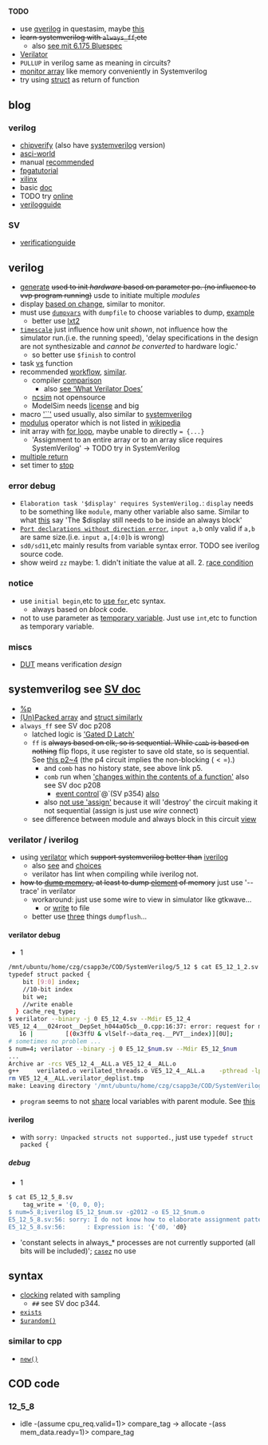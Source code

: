 #### TODO
- use [qverilog](https://tenthousandfailures.com/blog/2014/6/8/display-monitor-and-strobe-in-systemverilog#:~:text=The%20Difference%20Between%20Strobe%20and%20Display&text=The%20operand%20%24display%20works%20just,executes%20once%20per%20time%20unit.) in questasim, maybe [this](https://wiki.archlinux.org/title/Intel_Quartus_Prime)
- ~~learn systemverilog with `always_ff`,etc~~
  - also [see mit 6.175 Bluespec](http://csg.csail.mit.edu/6.175/resources.html)
- [Verilator](https://www.embecosm.com/appnotes/ean6/embecosm-or1k-verilator-tutorial-ean6-issue-1.html)
- `PULLUP` in verilog same as meaning in circuits?
- [monitor array](https://www.edaplayground.com/x/2527) like memory conveniently in Systemverilog
- try using [struct](https://stackoverflow.com/questions/25396647/understanding-function-return-values) as return of function
## blog
### verilog
- [chipverify](https://www.chipverify.com/verilog/verilog-generate-block) (also have [systemverilog](https://www.chipverify.com/systemverilog/systemverilog-tutorial) version)
- [asci-world](http://www.asic-world.com/tidbits/blocking.html)
- manual [recommended](https://iverilog.fandom.com/wiki/FAQ#:~:text=Verilog%20has%20a%20standard%20dump,and%20below%20the%20test%20module.)
- [fpgatutorial](#fpga)
- [xilinx](https://docs.xilinx.com/r/en-US/ug901-vivado-synthesis/Verilog-Macros)
- basic [doc](https://verilogams.com/quickref/basics.html)
- TODO try [online](https://www.edaplayground.com/x/5gGE)
- [verilogguide](https://verilogguide.readthedocs.io/en/latest/verilog/package.html)
### SV
- [verificationguide](https://verificationguide.com/systemverilog/systemverilog-struct/)
## verilog
- [generate](https://www.chipverify.com/verilog/verilog-generate-block) ~~used to init *hardware* based on parameter po. (no influence to vvp program running)~~ usde to initiate multiple *modules*
- display [based on change](https://stackoverflow.com/a/33653849/21294350), similar to monitor.
- must use [`dumpvars`](https://peterfab.com/ref/verilog/verilog_renerta/mobile/source/vrg00056.htm) with `dumpfile` to choose variables to dump, [example](https://mohduzir.uitm.edu.my/digital/Using%20Icarus%20Verilog.pdf)
  - better use [lxt2](https://iverilog.fandom.com/wiki/GTKWave)
- [`timescale`](https://www.chipverify.com/verilog/verilog-timescale) just influence how unit *shown*, not influence how the simulator run.(i.e. the running speed), 'delay specifications in the design are not synthesizable and *cannot be converted* to hardware logic.'
  - so better use `$finish` to control
- task [vs](https://fpgatutorial.com/verilog-function-and-task/) function <a id="fpga"></a>
- recommended [workflow](https://raveeshagarwal.medium.com/free-and-simple-verilog-simulation-1-first-run-1c4cbbb66de5), [similar](https://medium.com/macoclock/running-verilog-code-on-linux-mac-3b06ddcccc55).
  - compiler [comparison](https://hackernoon.com/top-4-hdl-simulators-for-beginners)
    - also [see ‘What Verilator Does’](https://www.veripool.org/verilator/)
  - [ncsim](https://en.wikipedia.org/wiki/List_of_HDL_simulators) not opensource
  - ModelSim needs [license](https://www.intel.ca/content/www/ca/en/products/details/fpga/development-tools/quartus-prime/resource.html) and big
- macro ['``'](https://www.design-reuse.com/articles/45979/system-verilog-macro-a-powerful-feature-for-design-verification-projects.html) used usually, also similar to [systemverilog](https://www.systemverilog.io/verification/macros/)
- [modulus](https://web.engr.oregonstate.edu/~traylor/ece474/beamer_lectures/verilog_operators.pdf) operator which is not listed in [wikipedia](https://en.wikipedia.org/wiki/Verilog#Operators)
- init array with [for loop](https://stackoverflow.com/questions/29053120/initializing-arrays-in-verilog), maybe unable to directly `= {...}`
  - 'Assignment to an entire array or to an array slice requires SystemVerilog' -> TODO try in SystemVerilog
- [multiple return](http://www.yang.world/podongii_X2/html/TECHNOTE/TOOL/MANUAL/15i_doc/fndtn/ver/ver5_2.htm)
- set timer to [stop](https://stackoverflow.com/questions/73912085/is-there-a-way-to-stop-a-simulation-after-a-set-amount-of-time)
### error debug
- `Elaboration task '$display' requires SystemVerilog.`: `display` needs to be something like `module`, many other variable also same. Similar to what [this](https://stackoverflow.com/questions/23272054/prevent-systemverilog-compilation-if-certain-macro-isnt-set) say 'The $display still needs to be inside an always block'
- [`Port declarations without direction error`](https://stackoverflow.com/questions/23037206/port-declarations-without-direction-error), `input a,b` only valid if `a,b` are same size.(i.e. `input a,[4:0]b` is wrong)
- `sd0/sd11`,etc mainly results from variable syntax error. TODO see iverilog source code.
- show weird `zz` maybe: 1. didn't initiate the value at all. 2. [race condition](https://stackoverflow.com/questions/69511094/why-are-the-bits-in-this-verilog-wire-assigned-as-z)
### notice
- use `initial begin`,etc to [use `for`](https://verificationguide.com/systemverilog/systemverilog-for-loop/),etc syntax.
  - always based on *block* code.
- not to use parameter as [temporary variable](https://www.chipverify.com/verilog/verilog-parameters). Just use `int`,etc to function as temporary variable.
### miscs
- [DUT](https://www.chipverify.com/systemverilog/systemverilog-simple-testbench) means verification *design* 
## systemverilog see [SV doc](../../references/other_resources/COD/verilog/SystemVerilog/ieee-standard-for-systemverilogunified-hardware-design-specifica_2017.pdf)
- [%p](https://stackoverflow.com/questions/24527093/printing-packed-structs-in-system-verilog)
- [(Un)Packed array](https://verificationguide.com/systemverilog/systemverilog-packed-and-unpacked-array/) and [struct similarly](https://www.chipverify.com/systemverilog/systemverilog-structure)
- `always_ff` see SV doc p208
  - latched logic is ['Gated D Latch'](https://www.geeksforgeeks.org/latches-in-digital-logic/)
  - `ff` is ~~always based on clk, so is sequential. While `comb` is based on nothing~~ flip flops, it use register to save old state, so is sequential. See [this p2~4](https://courses.csail.mit.edu/6.111/f2007/handouts/L06.pdf) (the p4 circuit implies the non-blocking ($<=$).)
    - and `comb` has no history state, see above link p5.
    - `comb` run when ['changes within the contents of a function'](https://www.verilogpro.com/systemverilog-always_comb-always_ff/) also see SV doc p208
      - [event control](https://www.javatpoint.com/verilog-timing-control#:~:text=time%20are%20executed.-,Event%20Control,and%20is%20an%20implicit%20event.)`@`(SV p354) [also](https://verificationguide.com/systemverilog/systemverilog-events/)
    - also [not use 'assign'](https://stackoverflow.com/questions/61851332/when-shall-i-use-the-keyword-assign-in-systemverilog) because it will 'destroy' the circuit making it not sequential (assign is just use *wire* connect)
  - see difference between module and always block in this circuit [view](https://www.chipverify.com/verilog/verilog-modules)
### verilator / iverilog
- using [verilator](https://verilator.org/guide/latest/example_binary.html) which ~~support systemverilog better than~~ [iverilog](https://stackoverflow.com/questions/43595585/systemverilog-support-of-icarus-iverilog-compiler)
  - also [see](https://itsembedded.com/dhd/verilator_1/) and [choices](https://electronics.stackexchange.com/questions/461415/are-there-any-free-simulators-for-systemverilog)
  - verilator has lint when compiling while iverilog not.
- ~~how to [dump memory](https://stackoverflow.com/questions/20317820/icarus-verilog-dump-memory-array-dumpvars), at least to dump [element](https://sourceforge.net/p/iverilog/bugs/829/) of memory~~ just use '--trace' in verilator
  - workaround: just use some wire to view in simulator like gtkwave...
    - or [write](https://stackoverflow.com/questions/75926901/dumping-a-2d-register-array-into-a-text-file) to file
  - better use [three](https://people.cs.georgetown.edu/~squier/Teaching/HardwareFundamentals/LC3-trunk/docs/verilog/VerilogShortTutorial-Cantrell.pdf) things `dumpflush`...
#### verilator debug
- 1
```bash
/mnt/ubuntu/home/czg/csapp3e/COD/SystemVerilog/5_12 $ cat E5_12_1_2.sv
typedef struct packed {
    bit [9:0] index;
    //10-bit index
    bit we;
    //write enable
  } cache_req_type;
$ verilator --binary -j 0 E5_12_4.sv --Mdir E5_12_4
VE5_12_4___024root__DepSet_h044a05cb__0.cpp:16:37: error: request for member ‘__PVT__index’ in ‘vlSelf->VE5_12_4___024root::data_req’, which is of non-class type ‘CData’ {aka ‘unsigned char’}
   16 |         [(0x3ffU & vlSelf->data_req.__PVT__index)][0U];
# sometimes no problem ...
$ num=4; verilator --binary -j 0 E5_12_$num.sv --Mdir E5_12_$num
...
Archive ar -rcs VE5_12_4__ALL.a VE5_12_4__ALL.o
g++     verilated.o verilated_threads.o VE5_12_4__ALL.a    -pthread -lpthread -latomic   -o VE5_12_4
rm VE5_12_4__ALL.verilator_deplist.tmp
make: Leaving directory '/mnt/ubuntu/home/czg/csapp3e/COD/SystemVerilog/5_12/E5_12_4'
```
- `program` seems to not [share](https://www.chipverify.com/systemverilog/systemverilog-program-block) local variables with parent module. See [this](../SystemVerilog/5_12/5.12_testbench/testbench.sv)
#### iverilog
- with `sorry: Unpacked structs not supported.`, just use `typedef struct packed {`
##### debug
- 1
```bash
$ cat E5_12_5_8.sv
    tag_write = '{0, 0, 0};
$ num=5_8;iverilog E5_12_$num.sv -g2012 -o E5_12_$num.o
E5_12_5_8.sv:56: sorry: I do not know how to elaborate assignment patterns using old method.
E5_12_5_8.sv:56:      : Expression is: '{'d0, 'd0}
```
- 'constant selects in always_* processes are not currently supported (all bits will be included)'; [`casez`](https://stackoverflow.com/questions/71837597/error-message-sorry-constant-selects-in-always-processes-are-not-currently-s) no use
## syntax
- [clocking](https://verificationguide.com/systemverilog/systemverilog-clocking-block/) related with sampling
  - `##` see SV doc p344.
- [`exists`](https://www.chipverify.com/systemverilog/systemverilog-associative-array)
- [`$urandom()`](https://verificationguide.com/systemverilog/randomize-variable-in-systemverilog/)
### similar to cpp
- [`new()`](https://stackoverflow.com/questions/51702877/what-is-the-purpose-of-new-on-the-function-in-systemverilog)
## COD code
### 12_5_8
- idle -(assume cpu_req.valid=1)> compare_tag -> allocate -(ass mem_data.ready=1)> compare_tag
